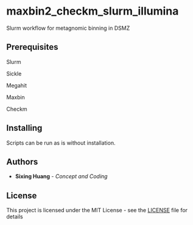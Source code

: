 # maxbin2_checkm_slurm_illumina
Slurm workflow for metagnomic binning in DSMZ


## Prerequisites

Slurm

Sickle

Megahit

Maxbin

Checkm


## Installing

Scripts can be run as is without installation.


## Authors

* **Sixing Huang** - *Concept and Coding*

## License

This project is licensed under the MIT License - see the [LICENSE](LICENSE) file for details
